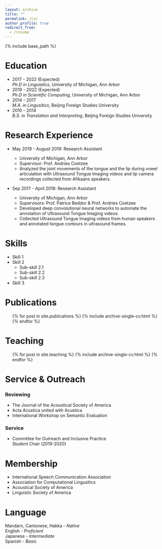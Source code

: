 ```yaml
---
layout: archive
title: ""
permalink: /cv/
author_profile: true
redirect_from:
  - /resume
---
```


{% include base_path %}

Education
======
* 2017 - 2022 (Expected)  
  *Ph.D in Linguistics*, University of Michigan, Ann Arbor
* 2019 - 2022 (Expected)  
  *Ph.D in Scientific Computing*, University of Michigan, Ann Arbor
* 2014 - 2017  
  *M.A. in Lingusitics*, Beijing Foreign Studies University
* 2010 - 2014  
  *B.S. in Translation and Interpreting*, Beijing Foreign Studies University

Research Experience
======
* May 2019 - August 2019: Research Assistant
  * University of Michigan, Ann Arbor
  * Supervisor: Prof. Andries Coetzee
  * Analyzed the joint movements of the tongue and the lip during vowel articulation with Ultrasound Tongue Imaging videos and lip camera recordings collected from Afikaans speakers.
  

* Sep 2017 - April 2018: Research Assistant
  * University of Michigan, Ann Arbor
  * Supervisors: Prof. Patrice Beddor & Prof. Andries Coetzee  
  * Developed deep convolutional neural networks to automate the annotation of Ultrasound Tongue Imaging videos.
  * Collected Ultrasound Tongue Imaging videos from human speakers and annotated tongue contours in ultrasound frames.
  
Skills
======
* Skill 1
* Skill 2
  * Sub-skill 2.1
  * Sub-skill 2.2
  * Sub-skill 2.3
* Skill 3

Publications
======
  <ul>{% for post in site.publications %}
    {% include archive-single-cv.html %}
  {% endfor %}</ul>
  
  
Teaching
======
  <ul>{% for post in site.teaching %}
    {% include archive-single-cv.html %}
  {% endfor %}</ul>
  

Service & Outreach
======
### Reviewing
 * The Journal of the Acoustical Society of America  
 * Acta Acustica united with Acustica  
 * International Workshop on Semantic Evaluation  
 
### Service
 * Committee for Outreach and Inclusive Practice  
   Student Chair (2019-2020)  
   
   
Membership
======  
 * International Speech Communication Association  
 * Association for Computational Lingusitics  
 * Acoustical Society of America  
 * Linguistic Society of America  

   
Language
======
Mandarn, Cantonese, Hakka - *Native*    
English - *Proficient*  
Japanese - *Intermediate*  
Spanish - *Basic*  
